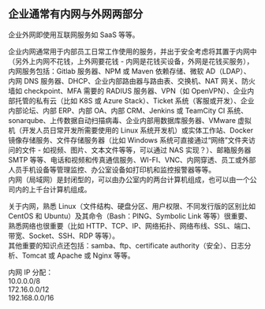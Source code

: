 ## 企业通常有内网与外网两部分

企业外网即使用互联网服务如 SaaS 等等。  
  
企业内网通常用于内部员工日常工作使用的服务，并出于安全考虑将其置于内网中（另外上内网不花钱，上外网要花钱 - 内网是花钱买设备，外网是花钱买服务），内网服务包括：Gitlab 服务器、NPM 或 Maven 依赖存储、微软 AD（LDAP）、内网 DNS 服务器、DHCP、企业内部路由器与路由表、交换机、NAT 网关、防火墙如 checkpoint、MFA 需要的 RADIUS 服务器、VPN（如 OpenVPN）、企业内部托管的私有云（比如 K8S 或 Azure Stack）、Ticket 系统（客服或开发）、企业内部论坛、内部 ERP、内部 OA、内部 CRM、Jenkins 或 TeamCity CI 系统、sonarqube、上传数据自动扫描病毒、企业内部用数据库服务器、VMware 虚拟机（开发人员日常开发所需要使用的 Linux 系统开发机）或实体工作站、Docker 镜像存储服务、文件存储服务器（比如 Windows 系统可直接通过“网络”文件夹访问的文件 - 如视频、图片、文本文件等等，可以通过 NAS 实现？）、邮箱服务器 SMTP 等等、电话和视频和传真通信服务、WI-FI、VNC、内网穿透、员工或外部人员手机设备等管理监控、办公室设备如打印机和监控报警器等等。  
内网（局域网）是封闭型的，可以由办公室内的两台计算机组成，也可以由一个公司内的上千台计算机组成。  
  
关于内网，熟悉 Linux（文件结构、硬盘分区、用户权限、不同发行版的区别比如 CentOS 和 Ubuntu）及其命令（Bash：PING、Symbolic Link 等等）很重要、熟悉网络也很重要（比如 HTTP、TCP、IP、网络拓扑、网络布线、SSL、端口、带宽、Socket、SSH、RDP 等等）。  
其他重要的知识点还包括：samba、ftp、certificate authority（安全）、日志分析、Tomcat 或 Apache 或 Nginx 等等。  
  
内网 IP 分配：  
10.0.0.0/8  
172.16.0.0/12  
192.168.0.0/16  
